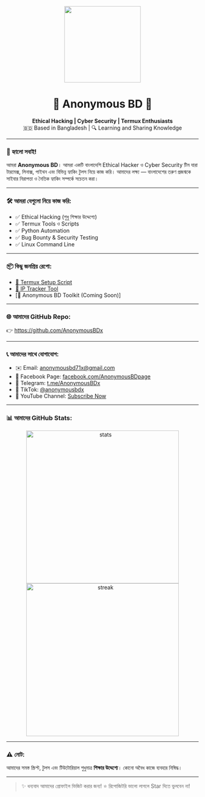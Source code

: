 <p align="center">
  <img src="https://raw.githubusercontent.com/AnonymousBDx/AnonymousBDx/main/logo.png" width="200"/>
</p>

<h1 align="center">🔐 Anonymous BD 🔐</h1>
<p align="center">
  <b>Ethical Hacking | Cyber Security | Termux Enthusiasts</b><br>
  🇧🇩 Based in Bangladesh | 🔍 Learning and Sharing Knowledge
</p>

---

### 👋 হ্যালো সবাই!
আমরা **Anonymous BD**। আমরা একটি বাংলাদেশি Ethical Hacker ও Cyber Security টিম যারা টারমেক্স, লিনাক্স, পাইথন এবং বিভিন্ন হ্যাকিং টুলস নিয়ে কাজ করি। আমাদের লক্ষ্য — বাংলাদেশের তরুণ প্রজন্মকে সাইবার নিরাপত্তা ও নৈতিক হ্যাকিং সম্পর্কে সচেতন করা।

---

### 🛠️ আমরা যেগুলো নিয়ে কাজ করি:
- ✅ Ethical Hacking (শুধু শিক্ষার উদ্দেশ্যে)
- ✅ Termux Tools ও Scripts
- ✅ Python Automation
- ✅ Bug Bounty & Security Testing
- ✅ Linux Command Line

---

### 📦 কিছু জনপ্রিয় রেপো:
- [🔗 Termux Setup Script](https://github.com/AnonymousBDx/termux-setup)
- [🔗 IP Tracker Tool](https://github.com/AnonymousBDx/ip-tracker)
- [🔗 Anonymous BD Toolkit (Coming Soon)]

---

### 🌐 আমাদের GitHub Repo:
👉 https://github.com/AnonymousBDx

---

### 📞 আমাদের সাথে যোগাযোগ:
- ✉️ Email: [anonymousbd71x@gmail.com](mailto:anonymousbd71x@gmail.com)
- 🎯 Facebook Page: [facebook.com/AnonymousBDpage](https://www.facebook.com/AnonymousBDpage)
- 💬 Telegram: [t.me/AnonymousBDx](https://t.me/AnonymousBDx)
- 🎵 TikTok: [@anonymousbdx](https://www.tiktok.com/@anonymousbdx)
- 🔔 YouTube Channel: [Subscribe Now](https://youtube.com/@AnonymousBDx)

---

### 📊 আমাদের GitHub Stats:
<p align="center">
  <img src="https://github-readme-stats.vercel.app/api?username=AnonymousBDx&show_icons=true&theme=radical" alt="stats" width="400"/>
  <img src="https://github-readme-streak-stats.herokuapp.com?user=AnonymousBDx&theme=dark&hide_border=true" alt="streak" width="400"/>
</p>

---

### ⚠️ নোট:
আমাদের সমস্ত স্ক্রিপ্ট, টুলস এবং টিউটোরিয়াল শুধুমাত্র **শিক্ষার উদ্দেশ্যে**। কোনো অবৈধ কাজে ব্যবহার নিষিদ্ধ।

---

> ✨ ধন্যবাদ আমাদের প্রোফাইল ভিজিট করার জন্য! ⭐ রিপোজিটরি ভালো লাগলে Star দিতে ভুলবেন না!
